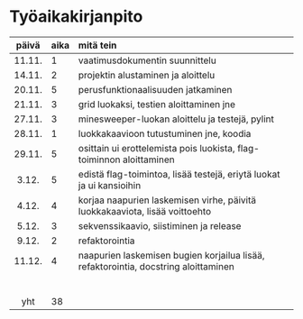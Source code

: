 # Työaikakirjanpito

| päivä | aika | mitä tein  |
| :----:|:-----| :-----|
| 11.11.|  1   | vaatimusdokumentin suunnittelu |
| 14.11.|  2   | projektin alustaminen ja aloittelu |
| 20.11.|  5   | perusfunktionaalisuuden jatkaminen |
| 21.11.|  3   | grid luokaksi, testien aloittaminen jne|
| 27.11.|  3   | minesweeper-luokan aloittelu ja testejä, pylint |
| 28.11.|  1   | luokkakaavioon tutustuminen jne, koodia |
| 29.11.|  5   | osittain ui erottelemista pois luokista, flag-toiminnon aloittaminen|
|  3.12.|  5   | edistä flag-toimintoa, lisää testejä, eriytä luokat ja ui kansioihin|
|  4.12.|  4   | korjaa naapurien laskemisen virhe, päivitä luokkakaaviota, lisää voittoehto |
|  5.12.|  3  | sekvenssikaavio, siistiminen ja release |
|  9.12.|  2   |  refaktorointia |
| 11.12.|  4   |  naapurien laskemisen bugien korjailua lisää, refaktorointia, docstring aloittaminen|
|       |      | |
|       |      | |
|       |      | |
|       |      | |
|       |      | |
|       |      | |
| yht   |  38  | |
